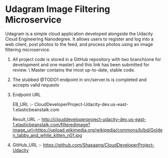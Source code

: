 # Udagram Image Filtering Microservice

Udagram is a simple cloud application developed alongside the Udacity Cloud Engineering Nanodegree. It allows users to register and log into a web client, post photos to the feed, and process photos using an image filtering microservice.

1) All project code is stored in a GitHub repository with two branch(one for development and one master) and this link has been submitted for review. \ Master contains the most up-to-date, stable code.
2) The stubbed @TODO1 endpoint in src/server.ts is completed and accepts valid requests
3) Endpoint URL

    EB_URL :- CloudDeveloperProject-Udacity-dev.us-east-1.elasticbeanstalk.com

    Result_URL :- http://clouddeveloperproject-udacity-dev.us-east-1.elasticbeanstalk.com/filteredimage?image_url=https://upload.wikimedia.org/wikipedia/commons/b/bd/Golden_tabby_and_white_kitten_n01.jpg

4) GitHub_URL :- https://github.com/Shasaang/CloudDeveloperProject-Udacity